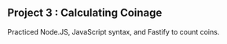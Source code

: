 ## Project 3 : Calculating Coinage

Practiced Node.JS, JavaScript syntax, and Fastify to count coins.
